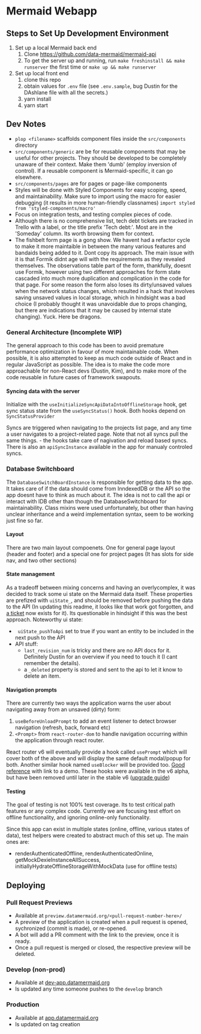 # Mermaid Webapp

## Steps to Set Up Development Environment

1. Set up a local Mermaid back end
   1. Clone https://github.com/data-mermaid/mermaid-api
   1. To get the server up and running, run `make freshinstall && make runserver` the first time or `make up && make runserver`
1. Set up local front end
   1. clone this repo
   1. obtain values for `.env` file (see `.env.sample`, bug Dustin for the DAshlane file with all the secrets.)
   1. yarn install
   1. yarn start

## Dev Notes

- `plop <filename>` scaffolds component files inside the `src/components` directory
- `src/components/generic` are be for reusable components that may be useful for other projects. They should be developed to be completely unaware of their context. Make them 'dumb' (employ inversion of control). If a reusable component is Mermaid-specific, it can go elsewhere.
- `src/components/pages` are for pages or page-like components
- Styles will be done with Styled Components for easy scoping, speed, and maintainability. Make sure to import using the macro for easier debugging (it results in more human-friendly classnames) `import styled from 'styled-components/macro'`
- Focus on integration tests, and testing complex pieces of code.
- Although there is no comprehensive list, tech debt tickets are tracked in Trello with a label, or the title prefix 'Tech debt:'. Most are in the 'Someday' column. Its worth browsing them for context.
- The fishbelt form page is a gong show. We havent had a refactor cycle to make it more maintaible in between the many various features and bandaids being added to it. Dont copy its approach. The main issue with it is that Formik didnt age will with the requirements as they revealed themselves. The observations table part of the form, thankfully, doesnt use Formik, however using two different approaches for form state cascaded into much more duplication and complication in the code for that page. For some reason the form also loses its dirty/unsaved values when the network status changes, which resulted in a hack that involves saving unsaved values in local storage, which in hindsight was a bad choice (I probably thought it was unavoidable due to props changing, but there are indications that it may be caused by internal state changing). Yuck. Here be dragons.

### General Architecture (Incomplete WIP)

The general approach to this code has been to avoid premature performance optimization in favour of more maintainable code. When possible, it is also attempted to keep as much code outside of React and in regular JavaScript as possible. The idea is to make the code more approachable for non-React devs (Dustin, Kim), and to make more of the code reusable in future cases of framework swapouts.

#### Syncing data with the server
Initialize with the `useInitializeSyncApiDataIntoOfflineStorage` hook, get sync status state from the `useSyncStatus()` hook. Both hooks depend on `SyncStatusProvider`

Syncs are triggered when navigating to the projects list page, and any time a user navigates to a project-related page. Note that not all syncs pull the same things. - the hooks take care of nagivation and reload based syncs. There is also an `apiSyncInstance` available in the app for manualy controled syncs.

### Database Switchboard
The `DatabaseSwitchBoardInstance` is responsible for getting data to the app. It takes care of if the data should come from InndexedDB or the API so the app doesnt have to think as much about it. The idea is not to call the api or interact with IDB other than though the DatabaseSwitchboard for maintainability. Class mixins were used unfortunately, but other than having unclear inheritance and a weird implementation syntax, seem to be working just fine so far.

#### Layout
There are two main layout compoenets. One for general page layout (header and footer) and a special one for project pages (It has slots for side nav, and two other sections)

####  State management
As a tradeoff between mixing concerns and having an overlycomplex, it was decided to track some ui state on the Mermaid data itself. These properties are prefized with `uiState_`, and should be removed before pushing the data to the API (In updating this readme, it looks like that work got forgotten, and [a ticket](https://trello.com/c/bV998PDm/506-strip-uistate-from-pushed-data) now exists for it). Its questionable in hindsight if this was the best approach. Noteworthy ui state:
  - ` uiState_pushToApi` set to true if you want an entity to be included in the next push to the API
- API stuff:
  - `last_revision_num` is tricky and there are no API docs for it. Definitely Dustin for an overview if you need to touch it (I cant remember the details).
  - a `_deleted` property is stored and sent to the api to let it know to delete an item.

#### Navigation prompts
There are currently two ways the application warns the user about navigating away from an unsaved (dirty) form:
  1. `useBeforeUnloadPrompt` to add an event listener to detect browser navigation (refresh, back, forward etc)
  2. `<Prompt>` from `react-router-dom` to handle navigation occurring within the application through react router. 

React router v6 will eventually provide a hook called `usePrompt` which will cover both of the above and will display the same default modal/popup for both. Another similar hook named `useBlocker` will be provided too. [Good reference]( https://stackoverflow.com/questions/62792342/in-react-router-v6-how-to-check-form-is-dirty-before-leaving-page-route
) with link to a demo. These hooks were available in the v6 alpha, but have been removed until later in the stable v6 ([upgrade guide](https://reactrouter.com/docs/en/v6/upgrading/v5#prompt-is-not-currently-supported)) 
#### Testing
The goal of testing is not 100% test coverage. Its to test critical path features or any complex code. Currently we are focusing test effort on offline functionality, and ignoring online-only functionality.

Since this app can exist in multiple states (online, offline, various states of data), test helpers were created to abstract much of this set up. The main ones are:
  - renderAuthenticatedOffline, renderAuthenticatedOnline, getMockDexieInstanceAllSuccess, initiallyHydrateOfflineStorageWithMockData (use for offline tests)

## Deploying

### Pull Request Previews

- Available at `preview.datamermaid.org/<pull-request-number-here>/`
- A preview of the application is created when a pull request is opened, sychronized (commit is made), or re-opened.
- A bot will add a PR comment with the link to the preview, once it is ready.
- Once a pull request is merged or closed, the respective preview will be deleted.

### Develop (non-prod)

- Available at [dev-app.datamermaid.org](https://dev-app.datamermaid.org)
- Is updated any time someone pushes to the `develop` branch

### Production

- Available at [app.datamermaid.org](https://app.datamermaid.org)
- Is updated on tag creation
